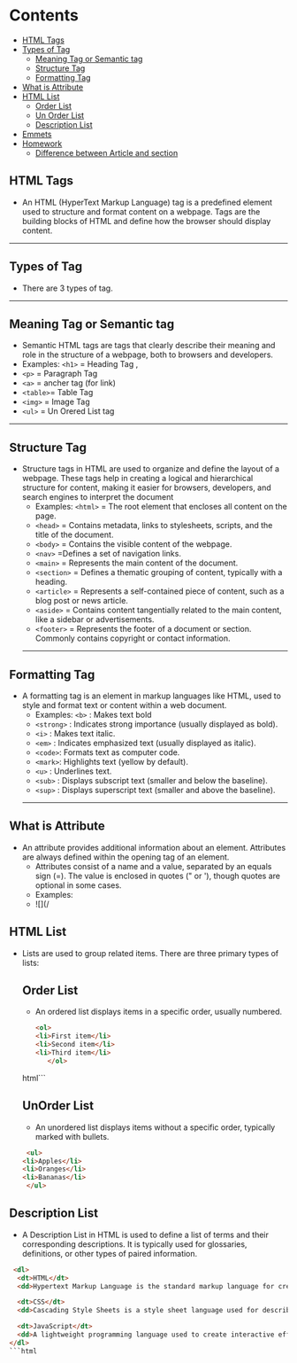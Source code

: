 # Contents
- [HTML Tags](#html-tags)
- [Types of Tag](#types-of-tag)
  - [Meaning Tag or Semantic tag](#meaning-tag-or-semantic-tag)
  - [Structure Tag](#structure-tag)
  - [Formatting Tag](#formatting-tag)
- [What is Attribute](#what-is-attribute)
- [HTML List](#html-list)
  - [Order List](#order-list)
  - [Un Order List](#un-odero-list)
  - [Description List](#Descrption-list)
- [Emmets](#emmets)
- [Homework](#homewprk)
  - [Difference between Article and section](#difference-between-areticle-and-section)

## HTML Tags
- An HTML (HyperText Markup Language) tag is a predefined element used to structure and format content on a webpage. Tags are the building 
  blocks of HTML and define how the browser should display content.
-----

## Types of Tag
- There are 3 types of tag.
------ 
## Meaning Tag or Semantic tag  
- Semantic HTML tags are tags that clearly describe their meaning and role in the structure of a webpage, both to browsers and 
  developers.
 - Examples: `<h1>` = Heading Tag  ,
 -   `<p>` = Paragraph Tag 
 -   `<a>` = ancher tag (for link) 
 -   `<table>`= Table Tag 
 -   `<img>` = Image Tag 
 -   `<ul>` = Un Orered List tag
-----
## Structure Tag
- Structure tags in HTML are used to organize and define the layout of a webpage. These tags help in creating a logical and hierarchical 
  structure for content, making it easier for browsers, developers, and search engines to interpret the document
  -  Examples:  `<html>` = The root element that encloses all content on the page. 
  -  `<head>` = Contains metadata, links to stylesheets, scripts, and the title of the document. 
  -  `<body>` = Contains the visible content of the webpage. 
  -  `<nav>` =Defines a set of navigation links. 
  -  `<main>` = Represents the main content of the document. 
  -  `<section>` = Defines a thematic grouping of content, typically with a heading. 
  -  `<article>` = Represents a self-contained piece of content, such as a blog post or news article. 
  -  `<aside>` = Contains content tangentially related to the main content, like a sidebar or advertisements. 
  -  `<footer>` = Represents the footer of a document or section. Commonly contains copyright or contact information.
  -----
## Formatting Tag
- A formatting tag is an element in markup languages like HTML, used to style and format text or content within a web document.
    -  Examples: `<b>` : Makes text bold 
    -  `<strong>` : Indicates strong importance (usually displayed as bold).
    -  `<i>`   : Makes text italic.
    -  `<em>`  : Indicates emphasized text (usually displayed as italic).
    -  `<code>`: Formats text as computer code.
    -  `<mark>`: Highlights text (yellow by default).
    -  `<u>`   : Underlines text.
    -  `<sub>` : Displays subscript text (smaller and below the baseline).
    -  `<sup>` : Displays superscript text (smaller and above the baseline).
    -----
## What is Attribute
-  An attribute provides additional information about an element. Attributes are always defined within the opening tag of an element.
    - Attributes consist of a name and a value, separated by an equals sign (=). The value is enclosed in quotes (" or '), though 
       quotes are optional in some cases.
     -  Examples: 
     - ![](/ 
## HTML List 
- Lists are used to group related items. There are three primary types of lists:
  ## Order List
  - An ordered list displays items in a specific order, usually numbered.
     ```html
    <ol>
    <li>First item</li>
    <li>Second item</li>
    <li>Third item</li>
        </ol>
   html```
  ## UnOrder List
  - An unordered list displays items without a specific order, typically marked with bullets.
   ```html
    <ul>
  <li>Apples</li>
  <li>Oranges</li>
  <li>Bananas</li>
    </ul>

 ## Description List
  - A Description List in HTML is used to define a list of terms and their corresponding descriptions. It is typically used for 
    glossaries, definitions, or other types of paired information.
```html
 <dl>
  <dt>HTML</dt>
  <dd>Hypertext Markup Language is the standard markup language for creating web pages.</dd>

  <dt>CSS</dt>
  <dd>Cascading Style Sheets is a style sheet language used for describing the look and formatting of a document.</dd>

  <dt>JavaScript</dt>
  <dd>A lightweight programming language used to create interactive effects within web browsers.</dd>
</dl>
```html





  
